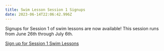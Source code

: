 ```yaml
---
title: Swim Lesson Session 1 Signups
date: 2023-06-14T22:06:42.996Z
---
```

Signups for Session 1 of swim lessons are now available! This session runs from June 26th through July 6th. 

[Sign up for Session 1 Swim Lessons](https://www.signupgenius.com/go/10C0E4FA5AD2CA1FF2-swim4)
